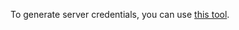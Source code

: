 To generate server credentials, you can use [this tool](https://github.com/fraigo/https-localhost-ssl-certificate).
